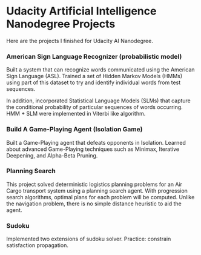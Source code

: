 # Udacity Artificial Intelligence Nanodegree Projects

Here are the projects I finished for Udacity AI Nanodegree.

### American Sign Language Recognizer (probabilistic model)

Built a system that can recognize words communicated using the American Sign Language (ASL). Trained a set of Hidden Markov Models (HMMs) using part of this dataset to try and identify individual words from test sequences.

In addition, incorporated Statistical Language Models (SLMs) that capture the conditional probability of particular sequences of words occurring. HMM + SLM were implemented in Viterbi like algorithm.

### Build A Game-Playing Agent (Isolation Game)

Built a Game-Playing agent that defeats opponents in Isolation. Learned about advanced Game-Playing techniques such as Minimax, Iterative Deepening, and Alpha-Beta Pruning.

### Planning Search

This project solved deterministic logistics planning problems for an Air Cargo transport system using a planning search agent. With progression search algorithms, optimal plans for each problem will be computed.  Unlike the navigation problem, there is no simple distance heuristic to aid the agent. 

### Sudoku

Implemented two extensions of sudoku solver. Practice: constrain satisfaction propagation.

